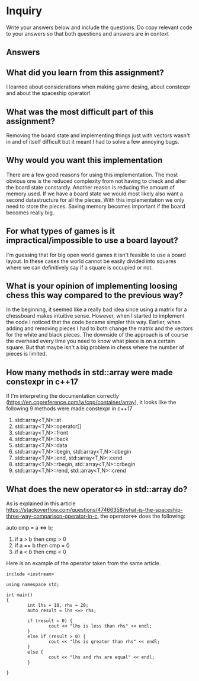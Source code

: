 # Inquiry

Write your answers below and include the questions. Do copy relevant code to your answers so that both questions and answers are in context 

## Answers


## What did you learn from this assignment?
I learned about considerations when making game desing, about constexpr and about the spaceship operator!

## What was the most difficult part of this assignment?
Removing the board state and implementing things just
with vectors wasn't in and of itself difficult but it meant
I had to solve a few annoying bugs.

## Why would you want this implementation 
There are a few good reasons for using this implementation. The most obvious one is the reduced complexity from not
having to check and alter the board state constantly. Another reason is reducing the amount of memory used. If we have
a board state we would most likely also want a second datastructure for all the pieces. With this implementation we only
need to store the pieces. Saving memory becomes important if the board becomes really big.

## For what types of games is it impractical/impossible to use a board layout?
I'm guessing that for big open world games it isn't feasible to use a board layout. In these cases the world
cannot be easily divided into squares where we can definitively say if a square is occupied or not. 


## What is your opinion of implementing loosing chess this way compared to the previous way?
In the beginning, it seemed like a really bad idea since using a matrix for a chessboard makes intuitive sense.
However, when I started to implement the code I noticed that the code became simpler this way. Earlier, when 
adding and removing pieces I had to both change the matrix and the vectors for the white and black pieces. 
The downside of the approach is of course the overhead every time you need to know what piece is on a certain square.
But that maybe isn't a big problem in chess where the number of pieces is limited.

## How many methods in std::array were made constexpr in c++17
If I'm interpreting the documentation correctly (https://en.cppreference.com/w/cpp/container/array), it looks like the following 9 methods were made constexpr in c++17
1. std::array<T,N>::at
2. std::array<T,N>::operator[]
3. std::array<T,N>::front
4. std::array<T,N>::back
5. std::array<T,N>::data
6. std::array<T,N>::begin, std::array<T,N>::cbegin
7. std::array<T,N>::end, std::array<T,N>::cend
8. std::array<T,N>::rbegin, std::array<T,N>::crbegin
9. std::array<T,N>::rend, std::array<T,N>::crend


## What does the new operator<=> in std::array do?
As is explained in this article https://stackoverflow.com/questions/47466358/what-is-the-spaceship-three-way-comparison-operator-in-c,
the operator<=> does the following:

auto cmp  = a <=> b;
1. if a > b then cmp > 0
2. if a == b then cmp = 0
3. if a < b then cmp < 0

Here is an example of the operator taken from the same article.

```
include <iostream>

using namespace std;

int main()
{
        int lhs = 10, rhs = 20;
        auto result = lhs <=> rhs;

        if (result < 0) {
                cout << "lhs is less than rhs" << endl;
        }
        else if (result > 0) {
                cout << "lhs is greater than rhs" << endl;
        }
        else {
                cout << "lhs and rhs are equal" << endl;
        }

}
```